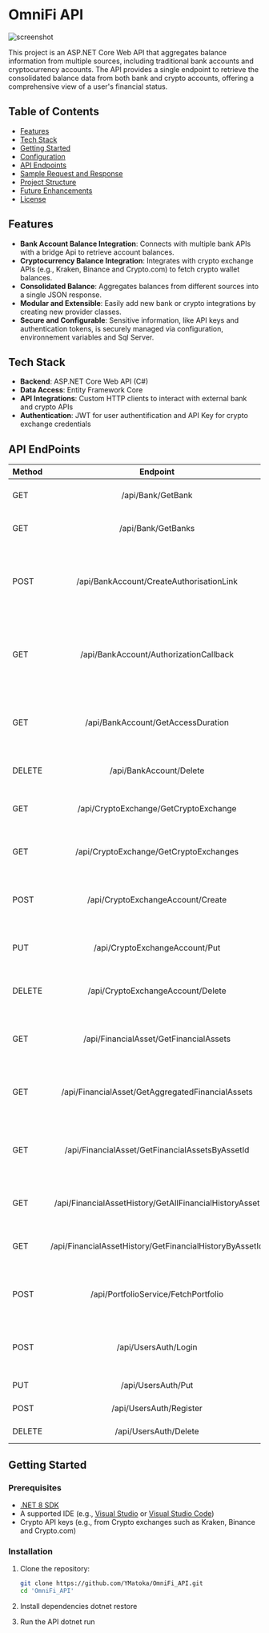 # OmniFi API

![screenshot](/Images/OmniFiLogo.png)

This project is an ASP.NET Core Web API that aggregates balance information from multiple sources, including traditional bank accounts and cryptocurrency accounts. The API provides a single endpoint to retrieve the consolidated balance data from both bank and crypto accounts, offering a comprehensive view of a user's financial status.

## Table of Contents
- [Features](#features)
- [Tech Stack](#tech-stack)
- [Getting Started](#getting-started)
- [Configuration](#configuration)
- [API Endpoints](#api-endpoints)
- [Sample Request and Response](#sample-request-and-response)
- [Project Structure](#project-structure)
- [Future Enhancements](#future-enhancements)
- [License](#license)

## Features

- **Bank Account Balance Integration**: Connects with multiple bank APIs with a bridge Api to retrieve account balances.
- **Cryptocurrency Balance Integration**: Integrates with crypto exchange APIs (e.g., Kraken, Binance and Crypto.com) to fetch crypto wallet balances.
- **Consolidated Balance**: Aggregates balances from different sources into a single JSON response.
- **Modular and Extensible**: Easily add new bank or crypto integrations by creating new provider classes.
- **Secure and Configurable**: Sensitive information, like API keys and authentication tokens, is securely managed via configuration, environnement variables and Sql Server.
## Tech Stack

- **Backend**: ASP.NET Core Web API (C#)
- **Data Access**: Entity Framework Core
- **API Integrations**: Custom HTTP clients to interact with external bank and crypto APIs
- **Authentication**: JWT for user authentification and API Key for crypto exchange credentials

## API EndPoints

| Method |  Endpoint  | Description |
|:-----|:--------:|------:|
| GET   | /api/Bank/GetBank | Retrieve a bank by its id |
| GET   | /api/Bank/GetBanks  | Retrieve all the banks of the API |
| POST   | /api/BankAccount/CreateAuthorisationLink | Create an authorisation link in order to authorize the access to a bank account |
| GET   | /api/BankAccount/AuthorizationCallback | Retrieve the response of the bank account authorization and add it to the database|
| GET   | /api/BankAccount/GetAccessDuration | Get the lasted access duration to a bank account |
| DELETE   | /api/BankAccount/Delete | Deelte a bank account |
| GET   | /api/CryptoExchange/GetCryptoExchange| Retrieve a crypto exchange by its id   |
| GET   | /api/CryptoExchange/GetCryptoExchanges| Retrieve all the crypto exchanges of the API |
| POST   | /api/CryptoExchangeAccount/Create | Create a crypto exchange account with its API Keys|
| PUT   | /api/CryptoExchangeAccount/Put | Update a crypto exchange API Keys |
| DELETE   | /api/CryptoExchangeAccount/Delete | Delete a crypto exchange account |
| GET   | /api/FinancialAsset/GetFinancialAssets | Retrieve all current asset possessed by the user |
| GET   | /api/FinancialAsset/GetAggregatedFinancialAssets| Get the aggregated balance of the user's assets |
| GET   | /api/FinancialAsset/GetFinancialAssetsByAssetId | Retrieve a current asset possessed by the user by its id |
| GET   | /api/FinancialAssetHistory/GetAllFinancialHistoryAsset| Retrieve the history an user's assets |
| GET   | /api/FinancialAssetHistory/GetFinancialHistoryByAssetId |Retrieve the history an user's asset by its id |
| POST   | /api/PortfolioService/FetchPortfolio | Retrieve and refresh the balance of all user's assets |
| POST   | /api/UsersAuth/Login| Give to the client a JWT token in order to be authentified |
| PUT   | /api/UsersAuth/Put | Modify user information |
| POST   | /api/UsersAuth/Register | Create a new user |
| DELETE   | /api/UsersAuth/Delete | Delete an user |

## Getting Started

### Prerequisites

- [.NET 8 SDK](https://dotnet.microsoft.com/download/dotnet/8.0)
- A supported IDE (e.g., [Visual Studio](https://visualstudio.microsoft.com/) or [Visual Studio Code](https://code.visualstudio.com/))
- Crypto API keys (e.g., from Crypto exchanges such as Kraken, Binance and Crypto.com)


### Installation

1. Clone the repository:
   ```bash
   git clone https://github.com/YMatoka/OmniFi_API.git
   cd 'OmniFi_API'

2. Install dependencies
dotnet restore

3. Run the API
dotnet run